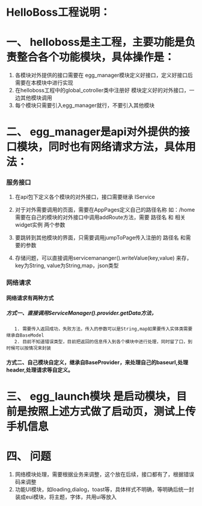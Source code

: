 
# HelloBoss工程说明：

# 一、 helloboss是主工程，主要功能是负责整合各个功能模块，具体操作是：
  1. 各模块对外提供的接口需要在 egg_manager模块定义好接口，定义好接口后需要在本模块中进行实现
  2. 在helloboss工程中的global_cotroller类中注册好 模块定义好的对外接口，一边其他模块调用
  3. 每个模块只需要引入egg_manager就行，不要引入其他模块

# 二、 egg_manager是api对外提供的接口模块，同时也有网络请求方法，具体用法：
 ### 服务接口
  1. 在api包下定义各个模块的对外接口，接口需要继承 IService
  2. 对于对外需要调用的页面，需要在AppPages定义自己的路径名称  如：/home
     需要在自己的模块的对外接口中调用addRoute方法，需要 路径名 和 相关widget实例 两个参数
     
  3. 要跳转到其他模块的界面，只需要调用jumpToPage传入注册的 路径名 和需要的参数
  4. 存储问题，可以直接调用servicemananger().writeValue(key,value) 来存，key为String, value为String,map，json类型
 ### 网络请求
  #### 网络请求有两种方式
  ##### 方式一、直接调用ServiceManager().provider.getData<T>方法，
       1. 需要传入返回成功，失败方法，传入的参数可以是String,map如果要传入实体类需要继承自BaseModel
       2. 目前不知道错误类型，目前把返回的信息传入到各个模块中进行处理，同时留了口，到时候可以按情况来封装
  ####  方式二、自己模块自定义，继承自BaseProvider，来处理自己的baseurl,处理header,处理请求等自定义。

# 三、 egg_launch模块 是启动模块，目前是按照上述方式做了启动页，测试上传手机信息

# 四、 问题
  1. 网络模块处理，需要根据业务来调整，这个放在后续，接口都有了，根据错误码来调整
  2. 功能UI模块，如loading,dialog，toast等，具体样式不明确，等明确后统一封装成eui模块，将主题，字体，共用ui等放入


  
  
